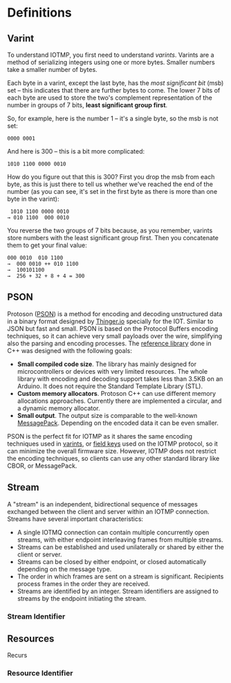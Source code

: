 # Definitions

## Varint

To understand IOTMP, you first need to understand _varints_. Varints are a method of serializing integers using one or more bytes. Smaller numbers take a smaller number of bytes.

Each byte in a varint, except the last byte, has the _most significant bit_ \(msb\) set – this indicates that there are further bytes to come. The lower 7 bits of each byte are used to store the two's complement representation of the number in groups of 7 bits, **least significant group first**.

So, for example, here is the number 1 – it's a single byte, so the msb is not set:

```text
0000 0001
```

And here is 300 – this is a bit more complicated:

```text
1010 1100 0000 0010
```

How do you figure out that this is 300? First you drop the msb from each byte, as this is just there to tell us whether we've reached the end of the number \(as you can see, it's set in the first byte as there is more than one byte in the varint\):

```text
 1010 1100 0000 0010
→ 010 1100  000 0010
```

You reverse the two groups of 7 bits because, as you remember, varints store numbers with the least significant group first. Then you concatenate them to get your final value:

```text
000 0010  010 1100
→  000 0010 ++ 010 1100
→  100101100
→  256 + 32 + 8 + 4 = 300
```

## PSON

Protoson \([PSON](https://github.com/thinger-io/Protoson)\) is a method for encoding and decoding unstructured data in a binary format designed by [Thinger.io](https://thinger.io) specially for the IOT. Similar to JSON but fast and small. PSON is based on the Protocol Buffers encoding techniques, so it can achieve very small payloads over the wire, simplifying also the parsing and encoding processes. The [reference library](https://github.com/thinger-io/Protoson) done in C++ was designed with the following goals:

* **Small compiled code size**. The library has mainly designed for microcontrollers or devices with very limited resources. The whole library with encoding and decoding support takes less than 3.5KB on an Arduino. It does not require the Standard Template Library \(STL\).
* **Custom memory allocators**. Protoson C++ can use different memory allocations approaches. Currently there are implemented a circular, and a dynamic memory allocator.
* **Small output**. The output size is comparable to the well-known [MessagePack](http://msgpack.org/). Depending on the encoded data it can be even smaller.

PSON is the perfect fit for IOTMP as it shares the same encoding techniques used in [varints](definitions.md#varint), or [field keys](message-structure/message-body.md#field-key) used on the IOTMP protocol, so it can minimize the overall firmware size. However, IOTMP does not restrict the encoding techniques, so clients can use any other standard library like CBOR, or MessagePack.

## Stream

A "stream" is an independent, bidirectional sequence of messages exchanged between the client and server within an IOTMP connection. Streams have several important characteristics:

* A single IOTMQ connection can contain multiple concurrently open streams, with either endpoint interleaving frames from multiple streams.
* Streams can be established and used unilaterally or shared by either the client or server.
* Streams can be closed by either endpoint, or closed automatically depending on the message type.
* The order in which frames are sent on a stream is significant. Recipients process frames in the order they are received.
* Streams are identified by an integer. Stream identifiers are assigned to streams by the endpoint initiating the stream.

### Stream Identifier

## Resources

Recurs



### Resource Identifier





